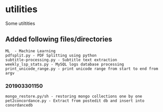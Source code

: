 # utilities
Some utiltities

## Added following files/directories
    ML  - Machine Learning
    pdfsplit.py - PDF Splitting using python
    subtitle-processing.py - Subtitle text extraction
    weekly_lsp_stats.py - MySQL logs database processing
	print_unicode_range.py - print unicode range from start to end from argv

### 201903301150
	mongo_restore.py/sh - restoring mongo collections one by one
	pet2concordance.py - Extract from postedit db and insert into conordancedb

